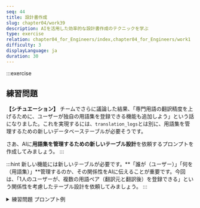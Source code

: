 ```yaml
---
seq: 44
title: 設計書作成
slug: chapter04/work39
description: AIを活用した効率的な設計書作成のテクニックを学ぶ
type: exercise
relation: chapter04_for_Engineers/index,chapter04_for_Engineers/work1
difficulty: 3
displayLanguage: ja
duration: 30
---
```


:::exercise
## 練習問題
**【シチュエーション】**
チームでさらに議論した結果、「専門用語の翻訳精度を上げるために、ユーザーが独自の用語集を登録できる機能も追加しよう」という話になりました。これを実現するには、`translation_logs`とは別に、用語集を管理するための新しいデータベーステーブルが必要そうです。

さあ、AIに**用語集を管理するための新しいテーブル設計**を依頼するプロンプトを作成してみましょう。
:::

:::hint
新しい機能には新しいテーブルが必要です。**「誰が（ユーザー）」「何を（用語集）」**管理するのか、その関係性をAIに伝えることが重要です。今回は、「1人のユーザーが、複数の用語ペア（翻訳元と翻訳後）を登録できる」という関係性を考慮したテーブル設計を依頼してみましょう。
:::

<details>
<summary>練習問題 プロンプト例</summary>

```
あなたは、引き続き「リアルタイム翻訳機能」の設計を担当するソフトウェアアーキテクトです。
新たに追加される「ユーザー辞書（用語集）」機能を実装するため、データベース設計を拡張する必要があります。

以下の要件を満たす、新しいテーブルの設計をMarkdown形式で作成してください。

# 要件
- ユーザーが独自の「翻訳元の単語」と「翻訳先の単語」のペアを登録できるようにする。
- どのユーザーが登録した用語集なのかを管理できるようにする。
```

### 練習問題2AI回答出力例

（AIによる回答のイメージ）
```
承知いたしました。「ユーザー辞書」機能のための新しいテーブルを設計します。ユーザーと用語集エントリは1対多の関係になるため、以下のようなテーブルが適切です。

**テーブル名: `user_glossary_entries`**

| カラム名        | データ型         | 制約                  | 説明                                   |
| --------------- | ---------------- | --------------------- | -------------------------------------- |
| `id`            | `BIGINT`         | `PRIMARY KEY`, `AUTO_INCREMENT` | 用語集エントリの一意なID               |
| `user_id`       | `BIGINT`         | `NOT NULL`, `FOREIGN KEY`       | このエントリを所有するユーザーのID     |
| `source_term`   | `VARCHAR(255)`   | `NOT NULL`            | 翻訳元の単語                           |
| `target_term`   | `VARCHAR(255)`   | `NOT NULL`            | 翻訳先の単語                           |
| `created_at`    | `TIMESTAMP`      | `NOT NULL`, `DEFAULT CURRENT_TIMESTAMP` | エントリの作成日時                     |
| `updated_at`    | `TIMESTAMP`      | `NOT NULL`, `DEFAULT CURRENT_TIMESTAMP ON UPDATE CURRENT_TIMESTAMP` | エントリの最終更新日時                 |

**補足:**
`user_id`と`source_term`に複合ユニーク制約を設けることで、同一ユーザーが同じ単語を重複して登録することを防ぐ設計も考えられます。
```

:::summary
お疲れ様でした。これでこのワークは終了です。
次のワークでは、AIを使って、システムが吐き出す大量のログを分析し、エラーの原因を特定する方法について学んでいきましょう。
:::
